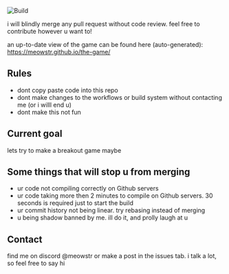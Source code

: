 ![Build](https://github.com/meowstr/the-game/actions/workflows/emscripten.yml/badge.svg)

i will blindly merge any pull request without code review. feel free to contribute however u want to!

an up-to-date view of the game can be found here (auto-generated): https://meowstr.github.io/the-game/

Rules
-----
- dont copy paste code into this repo
- dont make changes to the workflows or build system without contacting me (or i willl end u)
- dont make this not fun

Current goal
------------
lets try to make a breakout game maybe

Some things that will stop u from merging
-----------------------------------------
- ur code not compiling correctly on Github servers
- ur code taking more then 2 minutes to compile on Github servers. 30 seconds is required just to start the build
- ur commit history not being linear. try rebasing instead of merging
- u being shadow banned by me. ill do it, and prolly laugh at u

Contact
-------
find me on discord @meowstr or make a post in the issues tab. i talk a lot, so feel free to say hi
